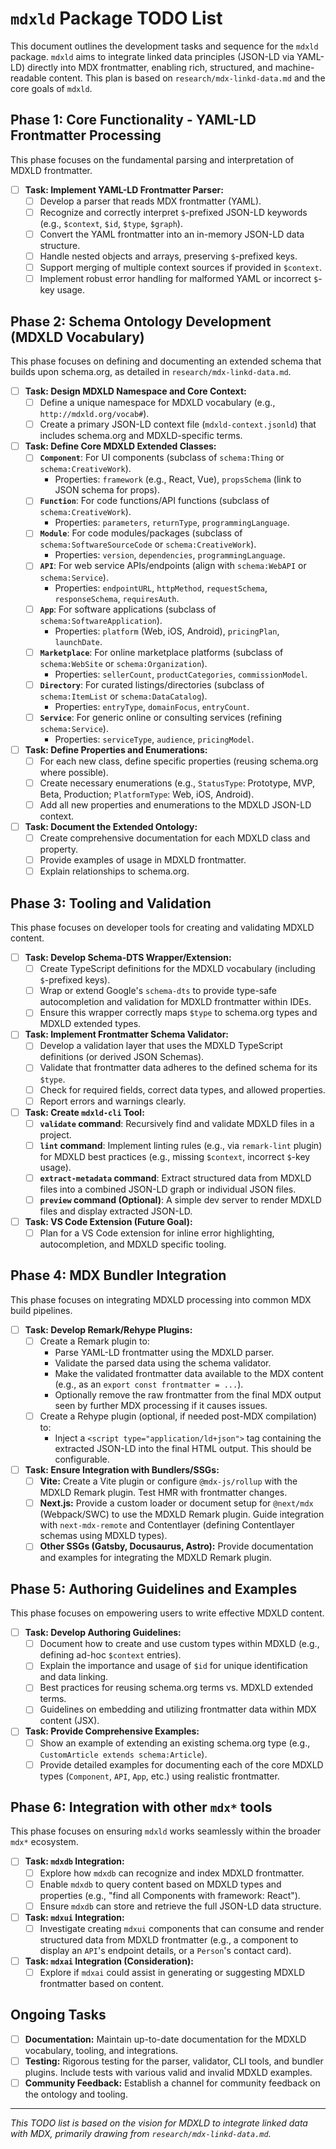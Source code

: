 # `mdxld` Package TODO List

This document outlines the development tasks and sequence for the `mdxld` package. `mdxld` aims to integrate linked data principles (JSON-LD via YAML-LD) directly into MDX frontmatter, enabling rich, structured, and machine-readable content. This plan is based on `research/mdx-linkd-data.md` and the core goals of `mdxld`.

## Phase 1: Core Functionality - YAML-LD Frontmatter Processing

This phase focuses on the fundamental parsing and interpretation of MDXLD frontmatter.

-   [ ] **Task: Implement YAML-LD Frontmatter Parser:**
    -   [ ] Develop a parser that reads MDX frontmatter (YAML).
    -   [ ] Recognize and correctly interpret `$`-prefixed JSON-LD keywords (e.g., `$context`, `$id`, `$type`, `$graph`).
    -   [ ] Convert the YAML frontmatter into an in-memory JSON-LD data structure.
    -   [ ] Handle nested objects and arrays, preserving `$`-prefixed keys.
    -   [ ] Support merging of multiple context sources if provided in `$context`.
    -   [ ] Implement robust error handling for malformed YAML or incorrect `$`-key usage.

## Phase 2: Schema Ontology Development (MDXLD Vocabulary)

This phase focuses on defining and documenting an extended schema that builds upon schema.org, as detailed in `research/mdx-linkd-data.md`.

-   [ ] **Task: Design MDXLD Namespace and Core Context:**
    -   [ ] Define a unique namespace for MDXLD vocabulary (e.g., `http://mdxld.org/vocab#`).
    -   [ ] Create a primary JSON-LD context file (`mdxld-context.jsonld`) that includes schema.org and MDXLD-specific terms.
-   [ ] **Task: Define Core MDXLD Extended Classes:**
    -   [ ] **`Component`**: For UI components (subclass of `schema:Thing` or `schema:CreativeWork`).
        -   Properties: `framework` (e.g., React, Vue), `propsSchema` (link to JSON schema for props).
    -   [ ] **`Function`**: For code functions/API functions (subclass of `schema:CreativeWork`).
        -   Properties: `parameters`, `returnType`, `programmingLanguage`.
    -   [ ] **`Module`**: For code modules/packages (subclass of `schema:SoftwareSourceCode` or `schema:CreativeWork`).
        -   Properties: `version`, `dependencies`, `programmingLanguage`.
    -   [ ] **`API`**: For web service APIs/endpoints (align with `schema:WebAPI` or `schema:Service`).
        -   Properties: `endpointURL`, `httpMethod`, `requestSchema`, `responseSchema`, `requiresAuth`.
    -   [ ] **`App`**: For software applications (subclass of `schema:SoftwareApplication`).
        -   Properties: `platform` (Web, iOS, Android), `pricingPlan`, `launchDate`.
    -   [ ] **`Marketplace`**: For online marketplace platforms (subclass of `schema:WebSite` or `schema:Organization`).
        -   Properties: `sellerCount`, `productCategories`, `commissionModel`.
    -   [ ] **`Directory`**: For curated listings/directories (subclass of `schema:ItemList` or `schema:DataCatalog`).
        -   Properties: `entryType`, `domainFocus`, `entryCount`.
    -   [ ] **`Service`**: For generic online or consulting services (refining `schema:Service`).
        -   Properties: `serviceType`, `audience`, `pricingModel`.
-   [ ] **Task: Define Properties and Enumerations:**
    -   [ ] For each new class, define specific properties (reusing schema.org where possible).
    -   [ ] Create necessary enumerations (e.g., `StatusType`: Prototype, MVP, Beta, Production; `PlatformType`: Web, iOS, Android).
    -   [ ] Add all new properties and enumerations to the MDXLD JSON-LD context.
-   [ ] **Task: Document the Extended Ontology:**
    -   [ ] Create comprehensive documentation for each MDXLD class and property.
    -   [ ] Provide examples of usage in MDXLD frontmatter.
    -   [ ] Explain relationships to schema.org.

## Phase 3: Tooling and Validation

This phase focuses on developer tools for creating and validating MDXLD content.

-   [ ] **Task: Develop Schema-DTS Wrapper/Extension:**
    -   [ ] Create TypeScript definitions for the MDXLD vocabulary (including `$`-prefixed keys).
    -   [ ] Wrap or extend Google's `schema-dts` to provide type-safe autocompletion and validation for MDXLD frontmatter within IDEs.
    -   [ ] Ensure this wrapper correctly maps `$type` to schema.org types and MDXLD extended types.
-   [ ] **Task: Implement Frontmatter Schema Validator:**
    -   [ ] Develop a validation layer that uses the MDXLD TypeScript definitions (or derived JSON Schemas).
    -   [ ] Validate that frontmatter data adheres to the defined schema for its `$type`.
    -   [ ] Check for required fields, correct data types, and allowed properties.
    -   [ ] Report errors and warnings clearly.
-   [ ] **Task: Create `mdxld-cli` Tool:**
    -   [ ] **`validate` command**: Recursively find and validate MDXLD files in a project.
    -   [ ] **`lint` command**: Implement linting rules (e.g., via `remark-lint` plugin) for MDXLD best practices (e.g., missing `$context`, incorrect `$`-key usage).
    -   [ ] **`extract-metadata` command**: Extract structured data from MDXLD files into a combined JSON-LD graph or individual JSON files.
    -   [ ] **`preview` command (Optional)**: A simple dev server to render MDXLD files and display extracted JSON-LD.
-   [ ] **Task: VS Code Extension (Future Goal):**
    -   [ ] Plan for a VS Code extension for inline error highlighting, autocompletion, and MDXLD specific tooling.

## Phase 4: MDX Bundler Integration

This phase focuses on integrating MDXLD processing into common MDX build pipelines.

-   [ ] **Task: Develop Remark/Rehype Plugins:**
    -   [ ] Create a Remark plugin to:
        -   Parse YAML-LD frontmatter using the MDXLD parser.
        -   Validate the parsed data using the schema validator.
        -   Make the validated frontmatter data available to the MDX content (e.g., as an `export const frontmatter = ...`).
        -   Optionally remove the raw frontmatter from the final MDX output seen by further MDX processing if it causes issues.
    -   [ ] Create a Rehype plugin (optional, if needed post-MDX compilation) to:
        -   Inject a `<script type="application/ld+json">` tag containing the extracted JSON-LD into the final HTML output. This should be configurable.
-   [ ] **Task: Ensure Integration with Bundlers/SSGs:**
    -   [ ] **Vite:** Create a Vite plugin or configure `@mdx-js/rollup` with the MDXLD Remark plugin. Test HMR with frontmatter changes.
    -   [ ] **Next.js:** Provide a custom loader or document setup for `@next/mdx` (Webpack/SWC) to use the MDXLD Remark plugin. Guide integration with `next-mdx-remote` and Contentlayer (defining Contentlayer schemas using MDXLD types).
    -   [ ] **Other SSGs (Gatsby, Docusaurus, Astro):** Provide documentation and examples for integrating the MDXLD Remark plugin.

## Phase 5: Authoring Guidelines and Examples

This phase focuses on empowering users to write effective MDXLD content.

-   [ ] **Task: Develop Authoring Guidelines:**
    -   [ ] Document how to create and use custom types within MDXLD (e.g., defining ad-hoc `$context` entries).
    -   [ ] Explain the importance and usage of `$id` for unique identification and data linking.
    -   [ ] Best practices for reusing schema.org terms vs. MDXLD extended terms.
    -   [ ] Guidelines on embedding and utilizing frontmatter data within MDX content (JSX).
-   [ ] **Task: Provide Comprehensive Examples:**
    -   [ ] Show an example of extending an existing schema.org type (e.g., `CustomArticle extends schema:Article`).
    -   [ ] Provide detailed examples for documenting each of the core MDXLD types (`Component`, `API`, `App`, etc.) using realistic frontmatter.

## Phase 6: Integration with other `mdx*` tools

This phase focuses on ensuring `mdxld` works seamlessly within the broader `mdx*` ecosystem.

-   [ ] **Task: `mdxdb` Integration:**
    -   [ ] Explore how `mdxdb` can recognize and index MDXLD frontmatter.
    -   [ ] Enable `mdxdb` to query content based on MDXLD types and properties (e.g., "find all Components with framework: React").
    -   [ ] Ensure `mdxdb` can store and retrieve the full JSON-LD data structure.
-   [ ] **Task: `mdxui` Integration:**
    -   [ ] Investigate creating `mdxui` components that can consume and render structured data from MDXLD frontmatter (e.g., a component to display an `API`'s endpoint details, or a `Person`'s contact card).
-   [ ] **Task: `mdxai` Integration (Consideration):**
    -   [ ] Explore if `mdxai` could assist in generating or suggesting MDXLD frontmatter based on content.

## Ongoing Tasks

-   [ ] **Documentation:** Maintain up-to-date documentation for the MDXLD vocabulary, tooling, and integrations.
-   [ ] **Testing:** Rigorous testing for the parser, validator, CLI tools, and bundler plugins. Include tests with various valid and invalid MDXLD examples.
-   [ ] **Community Feedback:** Establish a channel for community feedback on the ontology and tooling.

---
*This TODO list is based on the vision for MDXLD to integrate linked data with MDX, primarily drawing from `research/mdx-linkd-data.md`.*
